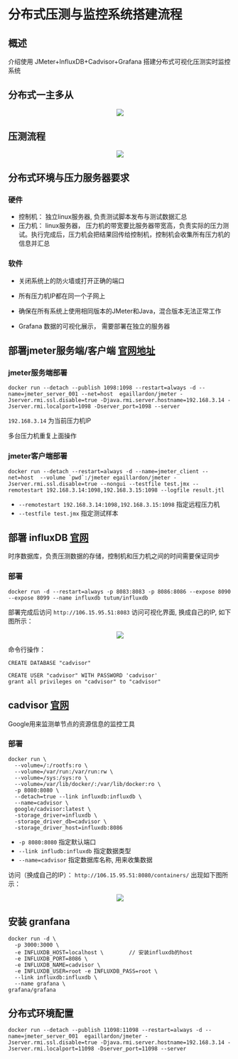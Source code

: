 # 分布式压测与监控系统搭建流程

## 概述

介绍使用 JMeter+InfluxDB+Cadvisor+Grafana 搭建分布式可视化压测实时监控系统

## 分布式一主多从

<p align='center'>
<img src='https://jmeter.apache.org/images/screenshots/distributed-jmeter.svg'>
</p>

## 压测流程

<p align='center'>
<img src='https://jmeter.apache.org/images/screenshots/distributed-names.svg'>
</p>


## 分布式环境与压力服务器要求

### 硬件

- 控制机： 独立linux服务器, 负责测试脚本发布与测试数据汇总
- 压力机： linux服务器， 压力机的带宽要比服务器带宽高，负责实际的压力测试。执行完成后，压力机会把结果回传给控制机，控制机会收集所有压力机的信息并汇总


### 软件

- 关闭系统上的防火墙或打开正确的端口
- 所有压力机IP都在同一个子网上
- 确保在所有系统上使用相同版本的JMeter和Java，混合版本无法正常工作


- Grafana 数据的可视化展示， 需要部署在独立的服务器

## 部署jmeter服务端/客户端  [官网地址](https://jmeter.apache.org/download_jmeter.cgi)

### jmeter服务端部署

```
docker run --detach --publish 1098:1098 --restart=always -d --name=jmeter_server_001 --net=host  egaillardon/jmeter -Jserver.rmi.ssl.disable=true -Djava.rmi.server.hostname=192.168.3.14 -Jserver.rmi.localport=1098 -Dserver_port=1098 --server
```

`192.168.3.14` 为当前压力机IP

多台压力机重复上面操作

### jmeter客户端部署

```
docker run --detach --restart=always -d --name=jmeter_client --net=host  --volume `pwd`:/jmeter egaillardon/jmeter -Jserver.rmi.ssl.disable=true --nongui --testfile test.jmx --remotestart 192.168.3.14:1098,192.168.3.15:1098 --logfile result.jtl
```

- `--remotestart 192.168.3.14:1098,192.168.3.15:1098`   指定远程压力机
- `--testfile test.jmx`  指定测试样本

## 部署 influxDB [官网](https://www.influxdata.com/)

时序数据库，负责压测数据的存储，控制机和压力机之间的时间需要保证同步

### 部署

```
docker run -d --restart=always -p 8083:8083 -p 8086:8086 --expose 8090 --expose 8099 --name influxdb tutum/influxdb
```

部署完成后访问 `http://106.15.95.51:8083`  访问可视化界面, 换成自己的IP, 如下图所示：

<p align='center'>
<img src='https://github.com/w1991668899/blog/blob/master/image/monitoring/bbbb2332.png'>
</p>

命令行操作：

```
CREATE DATABASE "cadvisor"
```

```
CREATE USER "cadvisor" WITH PASSWORD 'cadvisor'
grant all privileges on "cadvisor" to "cadvisor"
```

## cadvisor  [官网](https://github.com/google/cadvisor)

Google用来监测单节点的资源信息的监控工具

### 部署

```
docker run \
  --volume=/:/rootfs:ro \
  --volume=/var/run:/var/run:rw \
  --volume=/sys:/sys:ro \
  --volume=/var/lib/docker/:/var/lib/docker:ro \
  -p 8080:8080 \
  --detach=true --link influxdb:influxdb \
  --name=cadvisor \
  google/cadvisor:latest \
  -storage_driver=influxdb \
  -storage_driver_db=cadvisor \
  -storage_driver_host=influxdb:8086
```

- `-p 8080:8080` 指定默认端口
- `--link infludb:influxdb` 指定数据类型
- `--name=cadvisor` 指定数据库名称, 用来收集数据


访问（换成自己的IP）： `http://106.15.95.51:8080/containers/`  出现如下图所示：

<p align='center'>
<img src='https://github.com/w1991668899/blog/blob/master/image/monitoring/aa213213.png'>
</p>

## 安装 granfana  

```
docker run -d \
  -p 3000:3000 \
  -e INFLUXDB_HOST=localhost \        // 安装influxdb的host
  -e INFLUXDB_PORT=8086 \
  -e INFLUXDB_NAME=cadvisor \
  -e INFLUXDB_USER=root -e INFLUXDB_PASS=root \
  --link influxdb:influxdb \
  --name grafana \
grafana/grafana
```

## 分布式环境配置

```
docker run --detach --publish 11098:11098 --restart=always -d --name=jmeter_server_001  egaillardon/jmeter -Jserver.rmi.ssl.disable=true -Djava.rmi.server.hostname=192.168.3.14 -Jserver.rmi.localport=11098 -Dserver_port=11098 --server
```







